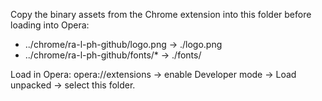 Copy the binary assets from the Chrome extension into this folder before loading into Opera:

- ../chrome/ra-l-ph-github/logo.png -> ./logo.png
- ../chrome/ra-l-ph-github/fonts/* -> ./fonts/

Load in Opera: opera://extensions -> enable Developer mode -> Load unpacked -> select this folder.
